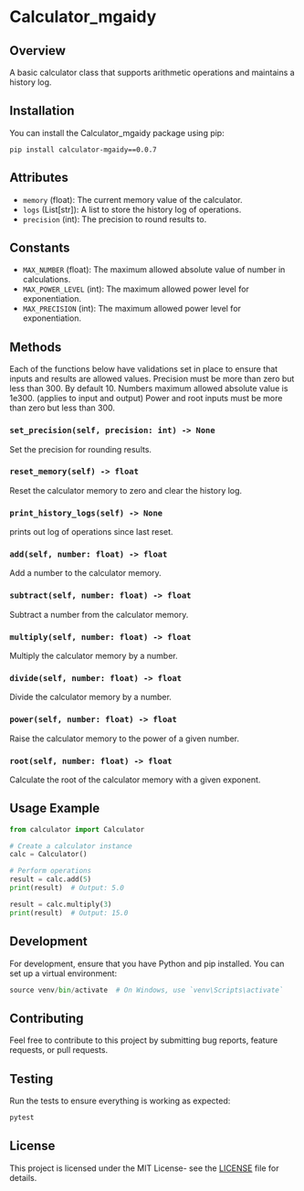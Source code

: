 # Calculator_mgaidy

## Overview

A basic calculator class that supports arithmetic operations and maintains a history log.

## Installation

You can install the Calculator_mgaidy package using pip:

```
pip install calculator-mgaidy==0.0.7
```
## Attributes

- `memory` (float): The current memory value of the calculator.
- `logs` (List[str]): A list to store the history log of operations.
- `precision` (int): The precision to round results to.

## Constants

- `MAX_NUMBER` (float): The maximum allowed absolute value of number in calculations.
- `MAX_POWER_LEVEL` (int): The maximum allowed power level for exponentiation.
- `MAX_PRECISION` (int): The maximum allowed power level for exponentiation.

## Methods

Each of the functions below have validations set in place to ensure that inputs and results are allowed values.
Precision must be more than zero but less than 300. By default 10.
Numbers maximum allowed absolute value is 1e300. (applies to input and output)
Power and root inputs must be more than zero but less than 300.

### `set_precision(self, precision: int) -> None`

Set the precision for rounding results.

### `reset_memory(self) -> float`

Reset the calculator memory to zero and clear the history log.

### `print_history_logs(self) -> None`

prints out log of operations since last reset.

### `add(self, number: float) -> float`

Add a number to the calculator memory.

### `subtract(self, number: float) -> float`

Subtract a number from the calculator memory.

### `multiply(self, number: float) -> float`

Multiply the calculator memory by a number.

### `divide(self, number: float) -> float`

Divide the calculator memory by a number.

### `power(self, number: float) -> float`

Raise the calculator memory to the power of a given number.

### `root(self, number: float) -> float`

Calculate the root of the calculator memory with a given exponent.

## Usage Example

```python
from calculator import Calculator

# Create a calculator instance
calc = Calculator()

# Perform operations
result = calc.add(5)
print(result)  # Output: 5.0

result = calc.multiply(3)
print(result)  # Output: 15.0
```

## Development

For development, ensure that you have Python and pip installed. You can set up a virtual environment:
```python -m venv venv
source venv/bin/activate  # On Windows, use `venv\Scripts\activate`
```

## Contributing

Feel free to contribute to this project by submitting bug reports, feature requests, or pull requests.

## Testing

Run the tests to ensure everything is working as expected:
```python
pytest
```
## License

This project is licensed under the MIT License- see the [LICENSE](LICENSE) file for details.